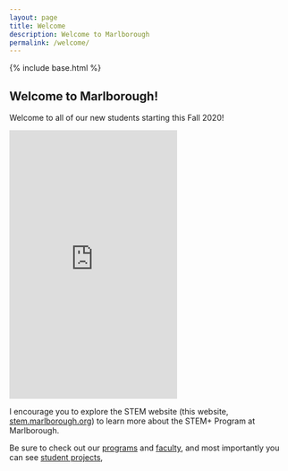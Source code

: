 ```yaml
---
layout: page
title: Welcome
description: Welcome to Marlborough 
permalink: /welcome/
---
```


{% include base.html %}

## Welcome to Marlborough!

Welcome to all of our new students starting this Fall 2020!  

<iframe height="480" src="https://www.youtube.com/embed/FqlBqgjvE2Q" frameborder="0" allow="accelerometer; autoplay; encrypted-media; gyroscope; picture-in-picture" allowfullscreen></iframe>

I encourage you to explore the STEM website
(this website, <a href="{{ base }}/">stem.marlborough.org</a>)
to learn more about the STEM+ Program at Marlborough.  

Be sure to check out our
<a href="{{ base }}/programs">programs</a> and 
<a href="{{ base }}/about">faculty</a>,
and most importantly you can see 
<a href="{{ base }}/">student projects</a>,

